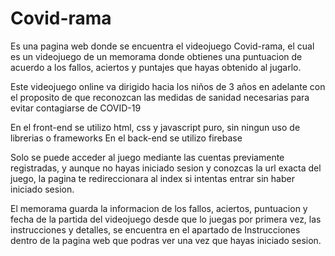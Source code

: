 # Covid-rama

Es una pagina web donde se encuentra el videojuego Covid-rama, el cual es un videojuego de un memorama donde obtienes una puntuacion de acuerdo a los fallos, aciertos y puntajes que hayas obtenido al jugarlo.

Este videojuego online va dirigido hacia los niños de 3 años en adelante con el proposito de que reconozcan las medidas de sanidad necesarias para evitar contagiarse de COVID-19

En el front-end se utilizo html, css y javascript puro, sin ningun uso de librerias o frameworks
En el back-end se utilizo firebase

Solo se puede acceder al juego mediante las cuentas previamente registradas, y aunque no hayas iniciado sesion y conozcas la url exacta del juego, la pagina te redireccionara al index si intentas entrar sin haber iniciado sesion.

El memorama guarda la informacion de los fallos, aciertos, puntuacion y fecha de la partida del videojuego desde que lo juegas por primera vez, las instrucciones y detalles, se encuentra en el apartado de Instrucciones dentro de la pagina web que podras ver una vez que hayas iniciado sesion.
